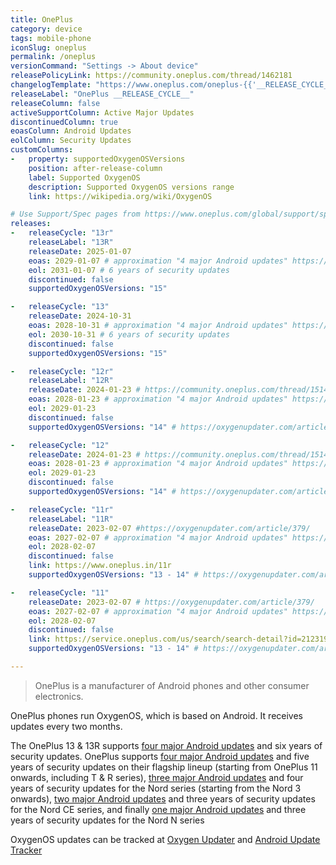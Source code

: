 ```yaml
---
title: OnePlus
category: device
tags: mobile-phone
iconSlug: oneplus
permalink: /oneplus
versionCommand: "Settings -> About device"
releasePolicyLink: https://community.oneplus.com/thread/1462181
changelogTemplate: "https://www.oneplus.com/oneplus-{{'__RELEASE_CYCLE__'|downcase}}"
releaseLabel: "OnePlus __RELEASE_CYCLE__"
releaseColumn: false
activeSupportColumn: Active Major Updates
discontinuedColumn: true
eoasColumn: Android Updates
eolColumn: Security Updates
customColumns:
-   property: supportedOxygenOSVersions
    position: after-release-column
    label: Supported OxygenOS
    description: Supported OxygenOS versions range
    link: https://wikipedia.org/wiki/OxygenOS

# Use Support/Spec pages from https://www.oneplus.com/global/support/spec pages for older phones
releases:
-   releaseCycle: "13r"
    releaseLabel: "13R"
    releaseDate: 2025-01-07
    eoas: 2029-01-07 # approximation "4 major Android updates" https://community.oneplus.com/thread/1809805181760569353
    eol: 2031-01-07 # 6 years of security updates
    discontinued: false
    supportedOxygenOSVersions: "15"

-   releaseCycle: "13"
    releaseDate: 2024-10-31
    eoas: 2028-10-31 # approximation "4 major Android updates" https://community.oneplus.com/thread/1809805181760569353
    eol: 2030-10-31 # 6 years of security updates
    discontinued: false
    supportedOxygenOSVersions: "15"

-   releaseCycle: "12r"
    releaseLabel: "12R"
    releaseDate: 2024-01-23 # https://community.oneplus.com/thread/1514801169317232648
    eoas: 2028-01-23 # approximation "4 major Android updates" https://community.oneplus.com/thread/1211291251581124608
    eol: 2029-01-23
    discontinued: false
    supportedOxygenOSVersions: "14" # https://oxygenupdater.com/article/401/

-   releaseCycle: "12"
    releaseDate: 2024-01-23 # https://community.oneplus.com/thread/1514801169317232648
    eoas: 2028-01-23 # approximation "4 major Android updates" https://community.oneplus.com/thread/1211291251581124608
    eol: 2029-01-23
    discontinued: false
    supportedOxygenOSVersions: "14" # https://oxygenupdater.com/article/396/

-   releaseCycle: "11r"
    releaseLabel: "11R"
    releaseDate: 2023-02-07 #https://oxygenupdater.com/article/379/
    eoas: 2027-02-07 # approximation "4 major Android updates" https://community.oneplus.com/thread/1211291251581124608
    eol: 2028-02-07
    discontinued: false
    link: https://www.oneplus.in/11r
    supportedOxygenOSVersions: "13 - 14" # https://oxygenupdater.com/article/431/ https://community.oneplus.com/thread/1480591576202739713

-   releaseCycle: "11"
    releaseDate: 2023-02-07 # https://oxygenupdater.com/article/379/
    eoas: 2027-02-07 # approximation "4 major Android updates" https://community.oneplus.com/thread/1211291251581124608
    eol: 2028-02-07
    discontinued: false
    link: https://service.oneplus.com/us/search/search-detail?id=2123192&articleIndex=2
    supportedOxygenOSVersions: "13 - 14" # https://oxygenupdater.com/article/426/ https://community.oneplus.com/thread/1465453057260126214

---
```


> OnePlus is a manufacturer of Android phones and other consumer electronics.

OnePlus phones run OxygenOS, which is based on Android. It receives updates every two months.

The OnePlus 13 & 13R supports [four major Android updates](https://community.oneplus.com/thread/1809805181760569353) and six years of security updates.
OnePlus supports [four major Android updates](https://community.oneplus.com/thread/1211291251581124608) and five years of security updates on their flagship lineup (starting from OnePlus 11 onwards, including T & R series), [three major Android updates](https://community.oneplus.com/thread/1356800969827942405) and four years of security updates for the Nord series (starting from the Nord 3 onwards), [two major Android updates](https://community.oneplus.com/thread/1462181) and three years of security updates for the Nord CE series, and finally [one major Android updates](https://community.oneplus.com/thread/1462181) and three years of security updates for the Nord N series

OxygenOS updates can be tracked at [Oxygen Updater](https://oxygenupdater.com/news/all/)
and [Android Update Tracker](https://www.androidupdatetracker.com/policy/oneplus)
